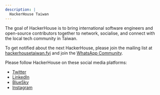 ```yaml
---
description: |
  HackerHouse Taiwan
---
```


The goal of HackerHouse is to bring international software engineers and open-source contributors together to network, socialise, and connect with the local tech community in Taiwan.

To get notified about the next HackerHouse, please join the mailing list at [hackerhousetaiwan.fyi](https://hackerhousetaiwan.fyi/) and join the [WhatsApp Community](https://hackerhousetaiwan.fyi/whatsapp).

Please follow HackerHouse on these social media platforms:

- [Twitter](https://twitter.com/HackerHouseTW)
- [LinkedIn](https://www.linkedin.com/company/hackerhouse-taiwan/)
- [BlueSky](https://bsky.app/profile/hackerhousetaiwan.fyi)
- [Instagram](https://www.instagram.com/hackerhousetw/)
